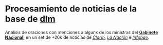 # Procesamiento de noticias de la base de [**dlm**](https://twitter.com/dicenlosmedios)

Análisis de oraciones con menciones a algunx de los ministrxs del [**Gabinete Nacional**](https://mapadelestado.jefatura.gob.ar/estructura.php), en un set de +20k de noticias de [*Clarín*](https://www.clarin.com/), [*La Nación*](https://www.lanacion.com.ar/) e [*Infobae*](https://www.infobae.com/).
